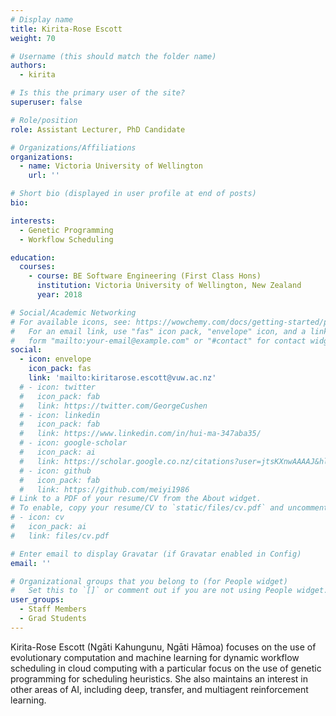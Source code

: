 ```yaml
---
# Display name
title: Kirita-Rose Escott
weight: 70

# Username (this should match the folder name)
authors:
  - kirita

# Is this the primary user of the site?
superuser: false

# Role/position
role: Assistant Lecturer, PhD Candidate

# Organizations/Affiliations
organizations:
  - name: Victoria University of Wellington
    url: ''

# Short bio (displayed in user profile at end of posts)
bio: 

interests:
  - Genetic Programming
  - Workflow Scheduling

education:
  courses:
    - course: BE Software Engineering (First Class Hons)
      institution: Victoria University of Wellington, New Zealand
      year: 2018

# Social/Academic Networking
# For available icons, see: https://wowchemy.com/docs/getting-started/page-builder/#icons
#   For an email link, use "fas" icon pack, "envelope" icon, and a link in the
#   form "mailto:your-email@example.com" or "#contact" for contact widget.
social:
  - icon: envelope
    icon_pack: fas
    link: 'mailto:kiritarose.escott@vuw.ac.nz'
  # - icon: twitter
  #   icon_pack: fab
  #   link: https://twitter.com/GeorgeCushen
  # - icon: linkedin
  #   icon_pack: fab
  #   link: https://www.linkedin.com/in/hui-ma-347aba35/
  # - icon: google-scholar
  #   icon_pack: ai
  #   link: https://scholar.google.co.nz/citations?user=jtsKXnwAAAAJ&hl=en
  # - icon: github
  #   icon_pack: fab
  #   link: https://github.com/meiyi1986
# Link to a PDF of your resume/CV from the About widget.
# To enable, copy your resume/CV to `static/files/cv.pdf` and uncomment the lines below.
# - icon: cv
#   icon_pack: ai
#   link: files/cv.pdf

# Enter email to display Gravatar (if Gravatar enabled in Config)
email: ''

# Organizational groups that you belong to (for People widget)
#   Set this to `[]` or comment out if you are not using People widget.
user_groups:
  - Staff Members
  - Grad Students
---
```


Kirita-Rose Escott (Ngāti Kahungunu, Ngāti Hāmoa) focuses on the use of evolutionary computation and machine learning for dynamic workflow scheduling in cloud computing with a particular focus on the use of genetic programming for scheduling heuristics. She also maintains an interest in other areas of AI, including deep, transfer, and multiagent reinforcement learning.